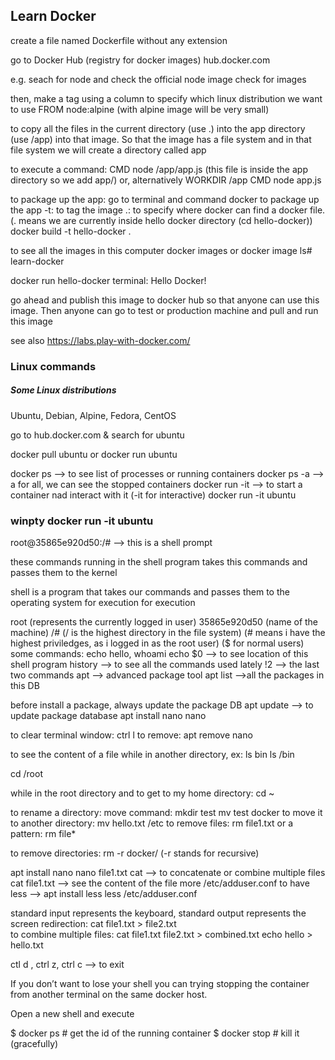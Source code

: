 ## Learn Docker 

create a file named Dockerfile without any extension

go to Docker Hub (registry for docker images)
hub.docker.com 

e.g. seach for node and check the official node image
check for images

then, make a tag using a column to specify which linux distribution we want to use
FROM node:alpine
(with alpine image will be very small)

to copy all the files in the current directory (use .) into the app directory (use /app) into that image. So that the image has a file system and in that file system we will create a directory called app

to execute a command:
CMD node /app/app.js
(this file is inside the app directory so we add app/)
or, alternatively
WORKDIR /app
CMD node app.js

to package up the app:
go to terminal and command docker to package up the app
-t: to tag the image
.: to specify where docker can find a docker file. (. means we are currently inside hello docker directory (cd hello-docker))
docker build -t hello-docker .

to see all the images in this computer
docker images 
or
docker image ls# learn-docker



docker run hello-docker
terminal: Hello Docker!

go ahead and publish this image to docker hub so that anyone can use this image. Then anyone can go to test or production machine and pull and run this image


see also
https://labs.play-with-docker.com/

### Linux commands
##### Some Linux distributions
Ubuntu, Debian, Alpine, Fedora, CentOS

go to hub.docker.com & search for ubuntu

docker pull ubuntu 
or
docker run ubuntu 

docker ps  --> to see list of processes or running containers
docker ps -a  --> a for all, we can see the stopped containers
docker run -it --> to start a container nad interact with it (-it for interactive)
docker run -it ubuntu

### winpty docker run -it ubuntu
root@35865e920d50:/# --> this is a shell prompt 

these commands running in the shell program takes this commands and passes them to the kernel

shell is a program that takes our commands and passes them to the operating system for execution for execution

root (represents the currently logged in user)
35865e920d50 (name of the machine)
/# (/ is the highest directory in the file system)
(# means i have the highest priviledges, as i logged in as the root user) ($ for normal users)
some commands: 
echo hello,
whoami
echo $0 --> to see location of this shell program
history --> to see all the commands used lately
!2 --> the last two commands
apt --> advanced package tool
apt list -->all the packages in this DB

before install a package, always update the package DB
apt update --> to update package database
apt install nano
nano

to clear terminal window: ctrl l
to remove:
apt remove nano

to see the content of a file while in another directory, ex:
ls bin
ls /bin 

cd /root

while in the root directory and to get to my home directory:
cd ~

to rename a directory: move command:
mkdir test
mv test docker
to move it to another directory:
mv hello.txt /etc
to remove files:
rm file1.txt 
or a pattern:
rm file*

to remove directories: 
rm -r docker/ 
(-r stands for recursive)

apt install nano
nano file1.txt
cat --> to concatenate or combine multiple files
cat file1.txt --> see the content of the file
more /etc/adduser.conf
to have less -->
apt install less
less /etc/adduser.conf

standard input represents the keyboard,
standard output represents the screen
redirection:
cat file1.txt > file2.txt   
to combine multiple files:
cat file1.txt file2.txt > combined.txt
echo hello > hello.txt


ctl d , ctrl z, ctrl c --> to exit


 

If you don’t want to lose your shell you can trying stopping the container from another terminal on the same docker host.

Open a new shell and execute

$ docker ps # get the id of the running container
$ docker stop <container> # kill it (gracefully)




     